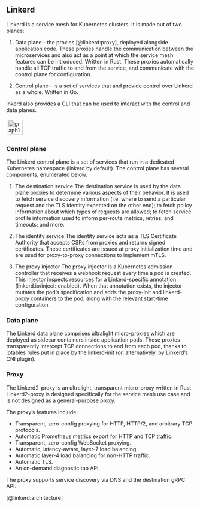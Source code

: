 ## Linkerd

Linkerd is a service mesh for Kubernetes clusters. It is made out of two planes:

1. Data plane - the proxies [@linkerd:proxy], deployed alongside application code. These proxies handle the communication between the microservices and also act as a point at which the service mesh features can be introduced. Written in Rust. These proxies automatically handle all TCP traffic to and from the service, and communicate with the control plane for configuration.

2. Control plane - is a set of services that and provide control over Linkerd as a whole. Written in Go.

inkerd also provides a CLI that can be used to interact with the control and data planes.

<img src="https://linkerd.io/images/architecture/control-plane.png" alt="graph1" height="40" style="vertical-align:top; margin:4px">

### Control plane
The Linkerd control plane is a set of services that run in a dedicated Kubernetes namespace (linkerd by default). The control plane has several components, enumerated below.

1. The destination service
The destination service is used by the data plane proxies to determine various aspects of their behavior. It is used to fetch service discovery information (i.e. where to send a particular request and the TLS identity expected on the other end); to fetch policy information about which types of requests are allowed; to fetch service profile information used to inform per-route metrics, retries, and timeouts; and more.

2. The identity service
The identity service acts as a TLS Certificate Authority that accepts CSRs from proxies and returns signed certificates. These certificates are issued at proxy initialization time and are used for proxy-to-proxy connections to implement mTLS.

3. The proxy injector
The proxy injector is a Kubernetes admission controller that receives a webhook request every time a pod is created. This injector inspects resources for a Linkerd-specific annotation (linkerd.io/inject: enabled). When that annotation exists, the injector mutates the pod’s specification and adds the proxy-init and linkerd-proxy containers to the pod, along with the relevant start-time configuration.

### Data plane
The Linkerd data plane comprises ultralight micro-proxies which are deployed as sidecar containers inside application pods. These proxies transparently intercept TCP connections to and from each pod, thanks to iptables rules put in place by the linkerd-init (or, alternatively, by Linkerd’s CNI plugin).

### Proxy
The Linkerd2-proxy is an ultralight, transparent micro-proxy written in Rust. Linkerd2-proxy is designed specifically for the service mesh use case and is not designed as a general-purpose proxy.

The proxy’s features include:

- Transparent, zero-config proxying for HTTP, HTTP/2, and arbitrary TCP protocols.
- Automatic Prometheus metrics export for HTTP and TCP traffic.
- Transparent, zero-config WebSocket proxying.
- Automatic, latency-aware, layer-7 load balancing.
- Automatic layer-4 load balancing for non-HTTP traffic.
- Automatic TLS.
- An on-demand diagnostic tap API.

The proxy supports service discovery via DNS and the destination gRPC API.

[@linkerd:architecture]